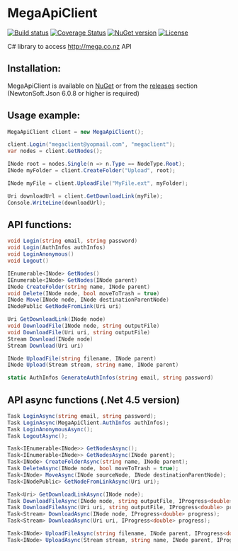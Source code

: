 MegaApiClient
=============

[![Build status](https://ci.appveyor.com/api/projects/status/a87jre98xr1wiryt/branch/master?svg=true)](https://ci.appveyor.com/project/gpailler/megaapiclient/branch/master)
[![Coverage Status](https://coveralls.io/repos/gpailler/MegaApiClient/badge.svg?branch=master)](https://coveralls.io/r/gpailler/MegaApiClient?branch=master)
[![NuGet version](https://badge.fury.io/nu/MegaApiClient.svg)](https://badge.fury.io/nu/MegaApiClient)
[![License](https://img.shields.io/badge/license-MIT-blue.svg)](https://github.com/gpailler/MegaApiClient/blob/master/LICENSE)

C# library to access http://mega.co.nz API


Installation:
---
MegaApiClient is available on [NuGet](https://www.nuget.org/packages/MegaApiClient)
or from the [releases](https://github.com/gpailler/MegaApiClient/releases) section   (NewtonSoft.Json 6.0.8 or higher is required)


Usage example:
---
```csharp
MegaApiClient client = new MegaApiClient();

client.Login("megaclient@yopmail.com", "megaclient");
var nodes = client.GetNodes();

INode root = nodes.Single(n => n.Type == NodeType.Root);
INode myFolder = client.CreateFolder("Upload", root);

INode myFile = client.UploadFile("MyFile.ext", myFolder);

Uri downloadUrl = client.GetDownloadLink(myFile);
Console.WriteLine(downloadUrl);
```


API functions:
---
```csharp
void Login(string email, string password)
void Login(AuthInfos authInfos)
void LoginAnonymous()
void Logout()

IEnumerable<INode> GetNodes()
IEnumerable<INode> GetNodes(INode parent)
INode CreateFolder(string name, INode parent)
void Delete(INode node, bool moveToTrash = true)
INode Move(INode node, INode destinationParentNode)
INodePublic GetNodeFromLink(Uri uri)

Uri GetDownloadLink(INode node)
void DownloadFile(INode node, string outputFile)
void DownloadFile(Uri uri, string outputFile)
Stream Download(INode node)
Stream Download(Uri uri)

INode UploadFile(string filename, INode parent)
INode Upload(Stream stream, string name, INode parent)

static AuthInfos GenerateAuthInfos(string email, string password)
```

API async functions (.Net 4.5 version)
---
```csharp
Task LoginAsync(string email, string password);
Task LoginAsync(MegaApiClient.AuthInfos authInfos);
Task LoginAnonymousAsync();
Task LogoutAsync();

Task<IEnumerable<INode>> GetNodesAsync();
Task<IEnumerable<INode>> GetNodesAsync(INode parent);
Task<INode> CreateFolderAsync(string name, INode parent);
Task DeleteAsync(INode node, bool moveToTrash = true);
Task<INode> MoveAsync(INode sourceNode, INode destinationParentNode);
Task<INodePublic> GetNodeFromLinkAsync(Uri uri);

Task<Uri> GetDownloadLinkAsync(INode node);
Task DownloadFileAsync(INode node, string outputFile, IProgress<double> progress);
Task DownloadFileAsync(Uri uri, string outputFile, IProgress<double> progress);
Task<Stream> DownloadAsync(INode node, IProgress<double> progress);
Task<Stream> DownloadAsync(Uri uri, IProgress<double> progress);

Task<INode> UploadFileAsync(string filename, INode parent, IProgress<double> progress);
Task<INode> UploadAsync(Stream stream, string name, INode parent, IProgress<double> progress);
```

